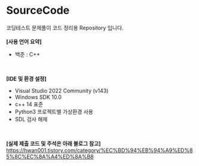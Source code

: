 # SourceCode
코딩테스트 문제풀이 코드 정리용 Repository 입니다.   
<br/>
**[사용 언어 요약]**
- 백준 : C++
<br/>

**[IDE 및 환경 설정]**
- Visual Studio 2022 Community (v143)
- Windows SDK 10.0
- c++ 14 표준
- Python3 프로젝트별 가상환경 사용
- SDL 검사 해제   
<br/>

**[실제 제출 코드 및 주석은 아래 블로그 참고]**
https://hwan001.tistory.com/category/%EC%BD%94%EB%94%A9%ED%85%8C%EC%8A%A4%ED%8A%B8
